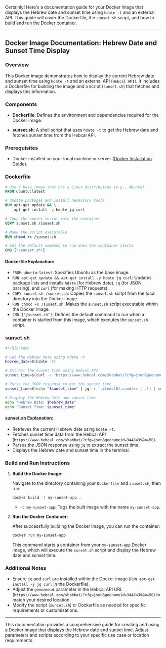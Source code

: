Certainly! Here's a documentation guide for your Docker image that displays the Hebrew date and sunset time using `hdate -t` and an external API. This guide will cover the Dockerfile, the `sunset.sh` script, and how to build and run the Docker container.

---

## Docker Image Documentation: Hebrew Date and Sunset Time Display

### Overview

This Docker image demonstrates how to display the current Hebrew date and sunset time using `hdate -t` and an external API (`Hebcal API`). It includes a Dockerfile for building the image and a script (`sunset.sh`) that fetches and displays this information.

### Components

- **Dockerfile**: Defines the environment and dependencies required for the Docker image.

- **sunset.sh**: A shell script that uses `hdate -t` to get the Hebrew date and fetches sunset time from the Hebcal API.

### Prerequisites

- Docker installed on your local machine or server ([Docker Installation Guide](https://docs.docker.com/get-docker/)).

### Dockerfile

```dockerfile
# Use a base image that has a Linux distribution (e.g., Ubuntu)
FROM ubuntu:latest

# Update packages and install necessary tools
RUN apt-get update && \
    apt-get install -y hdate jq curl

# Copy the sunset script into the container
COPY sunset.sh /sunset.sh

# Make the script executable
RUN chmod +x /sunset.sh

# Set the default command to run when the container starts
CMD ["/sunset.sh"]
```

#### Dockerfile Explanation:

- `FROM ubuntu:latest`: Specifies Ubuntu as the base image.
- `RUN apt-get update && apt-get install -y hdate jq curl`: Updates package lists and installs `hdate` (for Hebrew date), `jq` (for JSON parsing), and `curl` (for making HTTP requests).
- `COPY sunset.sh /sunset.sh`: Copies the `sunset.sh` script from the local directory into the Docker image.
- `RUN chmod +x /sunset.sh`: Makes the `sunset.sh` script executable within the Docker image.
- `CMD ["/sunset.sh"]`: Defines the default command to run when a container is started from this image, which executes the `sunset.sh` script.

### sunset.sh

```bash
#!/bin/bash

# Get the Hebrew date using hdate -t
hebrew_date=$(hdate -t)

# Extract the sunset time using Hebcal API
sunset_time=$(curl -s "https://www.hebcal.com/shabbat/?cfg=json&geonameid=3448439&m=50")

# Parse the JSON response to get the sunset time
sunset_time=$(echo "$sunset_time" | jq -r '.items[0].candles | .[] | select(.title=="Sunset").date')

# Display the Hebrew date and sunset time
echo "Hebrew Date: $hebrew_date"
echo "Sunset Time: $sunset_time"
```

#### sunset.sh Explanation:

- Retrieves the current Hebrew date using `hdate -t`.
- Fetches sunset time data from the Hebcal API (`https://www.hebcal.com/shabbat/?cfg=json&geonameid=3448439&m=50`).
- Parses the JSON response using `jq` to extract the sunset time.
- Displays the Hebrew date and sunset time in the terminal.

### Build and Run Instructions

1. **Build the Docker Image**:

   Navigate to the directory containing your `Dockerfile` and `sunset.sh`, then run:

   ```bash
   docker build -t my-sunset-app .
   ```

   - `-t my-sunset-app`: Tags the built image with the name `my-sunset-app`.

2. **Run the Docker Container**:

   After successfully building the Docker image, you can run the container:

   ```bash
   docker run my-sunset-app
   ```

   This command starts a container from your `my-sunset-app` Docker image, which will execute the `sunset.sh` script and display the Hebrew date and sunset time.

### Additional Notes

- Ensure `jq` and `curl` are installed within the Docker image (`RUN apt-get install -y jq curl` in the Dockerfile).
- Adjust the `geonameid` parameter in the Hebcal API URL (`https://www.hebcal.com/shabbat/?cfg=json&geonameid=3448439&m=50`) to match your desired location.
- Modify the script (`sunset.sh`) or Dockerfile as needed for specific requirements or customizations.

---

This documentation provides a comprehensive guide for creating and using a Docker image that displays the Hebrew date and sunset time. Adjust parameters and scripts according to your specific use case or location requirements.
